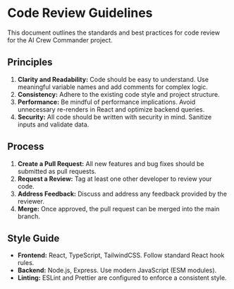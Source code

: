 # Code Review Guidelines

This document outlines the standards and best practices for code review for the AI Crew Commander project.

## Principles

1.  **Clarity and Readability:** Code should be easy to understand. Use meaningful variable names and add comments for complex logic.
2.  **Consistency:** Adhere to the existing code style and project structure.
3.  **Performance:** Be mindful of performance implications. Avoid unnecessary re-renders in React and optimize backend queries.
4.  **Security:** All code should be written with security in mind. Sanitize inputs and validate data.

## Process

1.  **Create a Pull Request:** All new features and bug fixes should be submitted as pull requests.
2.  **Request a Review:** Tag at least one other developer to review your code.
3.  **Address Feedback:** Discuss and address any feedback provided by the reviewer.
4.  **Merge:** Once approved, the pull request can be merged into the main branch.

## Style Guide

- **Frontend:** React, TypeScript, TailwindCSS. Follow standard React hook rules.
- **Backend:** Node.js, Express. Use modern JavaScript (ESM modules).
- **Linting:** ESLint and Prettier are configured to enforce a consistent style.
